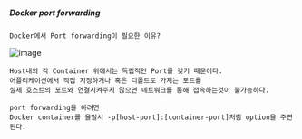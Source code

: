 <h5> Docker port forwarding </h5>

    Docker에서 Port forwarding이 필요한 이유?

![image](https://user-images.githubusercontent.com/19279163/130306684-cf2daec3-7816-4749-9e98-80644f11e0e7.png)

    Host내의 각 Container 위에서는 독립적인 Port를 갖기 때문이다.
    어플리케이션에서 직접 지정하거나 혹은 디폴트로 가지는 포트를
    실제 호스트의 포트와 연결시켜주지 않으면 네트워크를 통해 접속하는것이 불가능하다.

    port forwarding을 하려면
    Docker container를 올릴시 -p[host-port]:[container-port]처럼 option을 주면 된다.